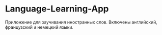 # Language-Learning-App
Приложение для заучивания иностранных слов. Включены английский, французский и немецкий языки.
